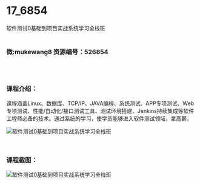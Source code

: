 # 17_6854
软件测试0基础到项目实战系统学习全栈班
<br/></br>
<h3>微:mukewang8 资源编号：526854</h3>
<br/></br>
<h3>课程介绍：</h3>
<p>课程涵盖Linux、数据库、TCP/IP、JAVA编程、系统测试、APP专项测试、Web专项测试、性能/自动化/接口测试工具、测试环境搭建、Jenkins持续集成等软件工程师必备的技术。通过系统的学习，使学员能够进入<a title="查看与 软件测试 相关的文章" target="_blank">软件测试</a>领域，拿高薪。</p>
<p><img src="https://www.ko996.com/wp-content/uploads/img/2019/09/356-6-300x169.jpg" alt="软件测试0基础到项目实战系统学习全栈班"></p>
<p>&nbsp;</p>
<h3>课程截图：</h3>
<p><img src="https://www.ko996.com/wp-content/uploads/img/2019/09/2-9.png" alt="软件测试0基础到项目实战系统学习全栈班"></p>
